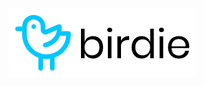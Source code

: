 <img src="https://raw.githubusercontent.com/hackgwinnett/birdie/main/birdie2.png?token=AGVPS2VWGS2OLOYUVTH3JGLADKPGU"/>
